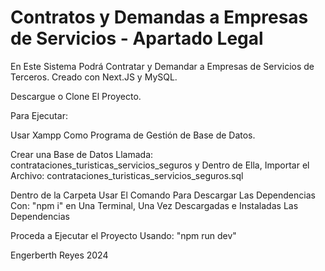 # Contratos y Demandas a Empresas de Servicios - Apartado Legal

En Este Sistema Podrá Contratar y Demandar a Empresas de Servicios de Terceros. Creado con Next.JS y MySQL.

Descargue o Clone El Proyecto.

Para Ejecutar:

Usar Xampp Como Programa de Gestión de Base de Datos.

Crear una Base de Datos Llamada: contrataciones_turisticas_servicios_seguros y Dentro de Ella, Importar el Archivo: contrataciones_turisticas_servicios_seguros.sql

Dentro de la Carpeta Usar El Comando Para Descargar Las Dependencias Con: "npm i" en Una Terminal, Una Vez Descargadas e Instaladas Las Dependencias

Proceda a Ejecutar el Proyecto Usando: "npm run dev"

Engerberth Reyes 2024
